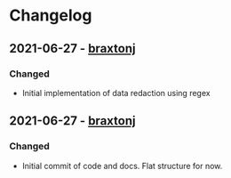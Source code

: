 # Changelog

## 2021-06-27 - [braxtonj](https://github.com/braxtonj)
### Changed
* Initial implementation of data redaction using regex

## 2021-06-27 - [braxtonj](https://github.com/braxtonj)
### Changed
* Initial commit of code and docs.  Flat structure for now.
